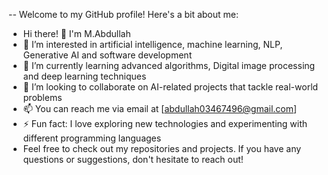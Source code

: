 -- Welcome to my GitHub profile! Here's a bit about me:

-  Hi there! 👋 I'm M.Abdullah
- 👀 I’m interested in artificial intelligence, machine learning, NLP, Generative AI and software development
- 🌱 I’m currently learning advanced algorithms, Digital image processing and deep learning techniques
- 💞️ I’m looking to collaborate on AI-related projects that tackle real-world problems
- 📫 You can reach me via email at [abdullah03467496@gmail.com]
- ⚡ Fun fact: I love exploring new technologies and experimenting with different programming languages
- Feel free to check out my repositories and projects. If you have any questions or suggestions, don't hesitate to reach out!

<!---
AbdullahButt-00/AbdullahButt-00 is a ✨ special ✨ repository because its `README.md` (this file) appears on your GitHub profile.
You can click the Preview link to take a look at your changes.
--->
